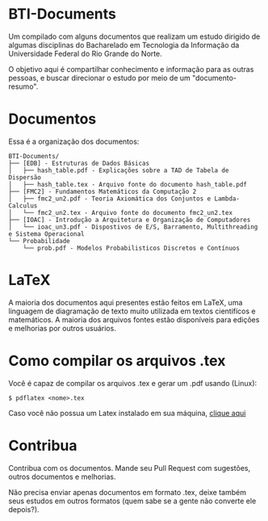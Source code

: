# BTI-Documents

Um compilado com alguns documentos que realizam um estudo dirigido de algumas disciplinas do Bacharelado em Tecnologia da Informação da Universidade Federal do Rio Grande do Norte. 

O objetivo aqui é compartilhar conhecimento e informação para as outras pessoas, e buscar direcionar o estudo por meio de um "documento-resumo".

# Documentos #
Essa é a organização dos documentos:
```
BTI-Documents/
├── [EDB] - Estruturas de Dados Básicas
│   ├── hash_table.pdf - Explicações sobre a TAD de Tabela de Dispersão
│   ├── hash_table.tex - Arquivo fonte do documento hash_table.pdf
├── [FMC2] - Fundamentos Matemáticos da Computação 2
│   ├── fmc2_un2.pdf - Teoria Axiomática dos Conjuntos e Lambda-Calculus
│   └── fmc2_un2.tex - Arquivo fonte do documento fmc2_un2.tex
├── [IOAC] - Introdução a Arquitetura e Organização de Computadores
│   └── ioac_un3.pdf - Dispostivos de E/S, Barramento, Multithreading e Sistema Operacional
└── Probabilidade
    └── prob.pdf - Modelos Probabilisticos Discretos e Contínuos
```

# LaTeX #
A maioria dos documentos aqui presentes estão feitos em LaTeX, uma linguagem de diagramação de texto muito utilizada em textos cientifícos e matemáticos. A maioria dos arquivos fontes estão disponíveis para edições e melhorias por outros usuários. 

# Como compilar os arquivos .tex #
Você é capaz de compilar os arquivos .tex e gerar um .pdf usando (Linux):
    
    $ pdflatex <nome>.tex
    
  
Caso você não possua um Latex instalado em sua máquina, [clique aqui](http://ubuntued.info/como-instalar-o-latex-no-ubuntu)

# Contribua #

Contribua com os documentos. Mande seu Pull Request com sugestões, outros documentos e melhorias.

Não precisa enviar apenas documentos em formato .tex, deixe também seus estudos em outros formatos (quem sabe se a gente não converte ele depois?).
